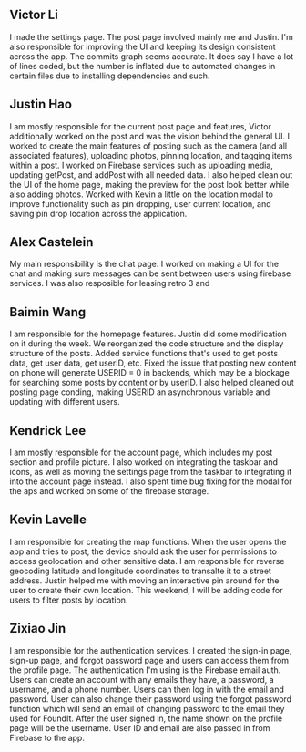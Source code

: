 ## Victor Li

I made the settings page. The post page involved mainly me and Justin. I'm also responsible for improving the UI and keeping its design consistent across the app. The commits graph seems accurate. It does say I have a lot of lines coded,
but the number is inflated due to automated changes in certain files due to installing dependencies and such.

## Justin Hao

I am mostly responsible for the current post page and features, Victor additionally worked on the post and was the vision behind the general UI. I worked to create the main features of posting such as the camera (and all associated features), uploading photos, pinning location, and tagging items within a post. I worked on Firebase services such as uploading media, updating getPost, and addPost with all needed data. I also helped clean out the UI of the home page, making the preview for the post look better while also adding photos. Worked with Kevin a little on the location modal to improve functionality such as pin dropping, user current location, and saving pin drop location across the application.


## Alex Castelein

My main responsibility is the chat page. I worked on making a UI for the chat and making sure messages can be sent between users using firebase services. I was also resposible for leasing retro 3 and 

## Baimin Wang

I am responsible for the homepage features. Justin did some modification on it during the week. We reorganized the code structure and the display structure of the posts. Added service functions that's used to get posts data, get user data, get userID, etc. Fixed the issue that posting new content on phone will generate USERID = 0 in backends, which may be a blockage for searching some posts by content or by userID. I also helped cleaned out posting page conding, making USERID an asynchronous variable and updating with different users.


## Kendrick Lee

I am mostly responsible for the account page, which includes my post section and profile picture. I also worked on integrating the taskbar and icons, as well as moving the settings page from the taskbar to integrating it into the account page instead. I also spent time bug fixing for the modal for the aps and worked on some of the firebase storage.


## Kevin Lavelle

I am responsible for creating the map functions. When the user opens the app and tries to post, the device should ask the user for permissions 
to access geolocation and other sensitive data. I am responsible for reverse geocoding latitude and longitude coordinates to transalte it to a street address. Justin helped me with moving an interactive pin around for the user to create their own location. This weekend, I will be adding code for users to filter posts by location. 


## Zixiao Jin

I am responsible for the authentication services. I created the sign-in page, sign-up page, and forgot password page and users can access them from the profile page. The authentication I'm using is the Firebase email auth. Users can create an account with any emails they have, a password, a username, and a phone number. Users can then log in with the email and password. User can also change their password using the forgot password function which will send an email of changing password to the email they used for FoundIt. After the user signed in, the name shown on the profile page will be the username. User ID and email are also passed in from Firebase to the app.
